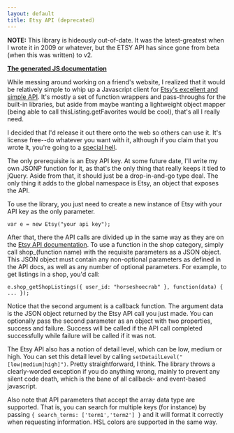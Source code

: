 ```yaml
---
layout: default
title: Etsy API (deprecated)
---
```


**NOTE:** This library is hideously out-of-date. It was the latest-greatest when I wrote it in 2009 or whatever, but the ETSY API has since gone from beta (when this was written) to v2.

**[The generated JS documentation](./doc)**

While messing around working on a friend's website, I realized that it would be relatively simple to whip up a Javascript client for [Etsy's excellent and simple API](http://developer.etsy.com/docs). It's mostly a set of function wrappers and pass-throughs for the built-in libraries, but aside from maybe wanting a lightweight object mapper (being able to call thisListing.getFavorites would be cool), that's all I really need.

I decided that I'd release it out there onto the web so others can use it. It's license free--do whatever you want with it, although if you claim that you wrote it, you're going to a [special hell](http://www.youtube.com/watch?v=NVxLz6O6MaI).

The only prerequisite is an Etsy API key. At some future date, I'll write my own JSONP function for it, as that's the only thing that really keeps it tied to jQuery. Aside from that, it should just be a drop-in-and-go type deal. The only thing it adds to the global namespace is Etsy, an object that exposes the API.

To use the library, you just need to create a new instance of Etsy with your API key as the only parameter.

    var e = new Etsy("your api key");

After that, there the API calls are divided up in the same way as they are on the [Etsy API documentation](http://developer.etsy.com/docs#commands). To use a function in the shop category, simply call shop_(function name) with the requisite parameters as a JSON object. This JSON object must contain any non-optional parameters as defined in the API docs, as well as any number of optional parameters. For example, to get listings in a shop, you'd call:

    e.shop_getShopListings({ user_id: "horseshoecrab" }, function(data) { ... });

Notice that the second argument is a callback function. The argument data is the JSON object returned by the Etsy API call you just made. You can optionally pass the second parameter as an object with two properties, success and failure. Success will be called if the API call completed successfully while failure will be called if it was not.

The Etsy API also has a notion of detail level, which can be low, medium or high. You can set this detail level by calling `setDetailLevel("[low|medium|high]")`. Pretty straightforward, I think. The library throws a clearly-worded exception if you do anything wrong, mainly to prevent any silent code death, which is the bane of all callback- and event-based javascript.

Also note that API parameters that accept the array data type are supported. That is, you can search for multiple keys (for instance) by passing `{ search_terms: ['term1','term2'] }` and it will format it correctly when requesting information. HSL colors are supported in the same way.
